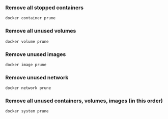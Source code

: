 ### Remove all stopped containers  
`docker container prune`

### Remove all unused volumes  
`docker volume prune`

### Remove unused images  
`docker image prune`

### Remove unused network  
`docker network prune`

### Remove all unused containers, volumes, images (in this order)  
`docker system prune`
